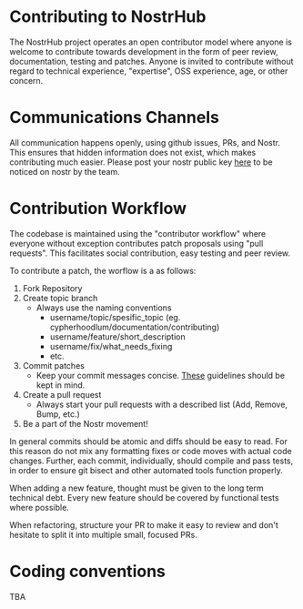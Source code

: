 # Contributing to NostrHub

The NostrHub project operates an open contributor model where anyone is welcome to contribute towards development in the form of peer review, documentation, testing and patches.
Anyone is invited to contribute without regard to technical experience, "expertise", OSS experience, age, or other concern.

# Communications Channels

All communication happens openly, using github issues, PRs, and Nostr. This ensures that hidden information does not exist, which makes contributing much easier. Please post your nostr public key [here](https://github.com/NostrGit/NostrGit/issues/19) to be noticed on nostr by the team.

# Contribution Workflow

The codebase is maintained using the "contributor workflow" where everyone without exception contributes patch proposals using "pull requests". This facilitates social contribution, easy testing and peer review.

To contribute a patch, the worflow is a as follows:

1. Fork Repository
2. Create topic branch
    - Always use the naming conventions
        - username/topic/spesific_topic (eg. cypherhoodlum/documentation/contributing)
        - username/feature/short_description
        - username/fix/what_needs_fixing
        - etc.
3. Commit patches
    - Keep your commit messages concise. [These](https://chris.beams.io/posts/git-commit/) guidelines should be kept in mind.
4. Create a pull request
    - Always start your pull requests with a described list (Add, Remove, Bump, etc.)
5. Be a part of the Nostr movement!

In general commits should be atomic and diffs should be easy to read. For this reason do not mix any formatting fixes or code moves with actual code changes. Further, each commit, individually, should compile and pass tests, in order to ensure git bisect and other automated tools function properly.

When adding a new feature, thought must be given to the long term technical debt. Every new feature should be covered by functional tests where possible.

When refactoring, structure your PR to make it easy to review and don't hesitate to split it into multiple small, focused PRs.

# Coding conventions

TBA

